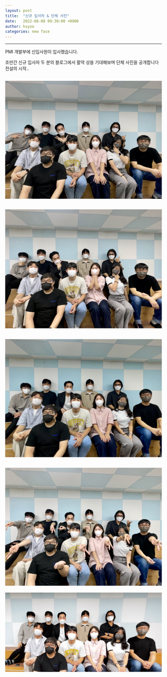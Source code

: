 ```yaml
---
layout: post
title:  "신규 입사자 & 단체 사진"
date:   2022-08-08 09:30:00 +0900
author: hsyoo
categories: new face
---
```

<hr/>

PMI 개발부에 신입사원이 입사했습니다.  

조만간 신규 입사자 두 분의 블로그에서 활약 상을 기대해보며
단체 사진을 공개합니다  
전설의 시작..  

![01](/assets/images/teamcp01.jpg)
---
![02](/assets/images/teamcp02.jpg)
---
![03](/assets/images/teamcp03.jpg)
---
![04](/assets/images/teamcp04.jpg)
---
![05](/assets/images/teamcp05.jpeg)

